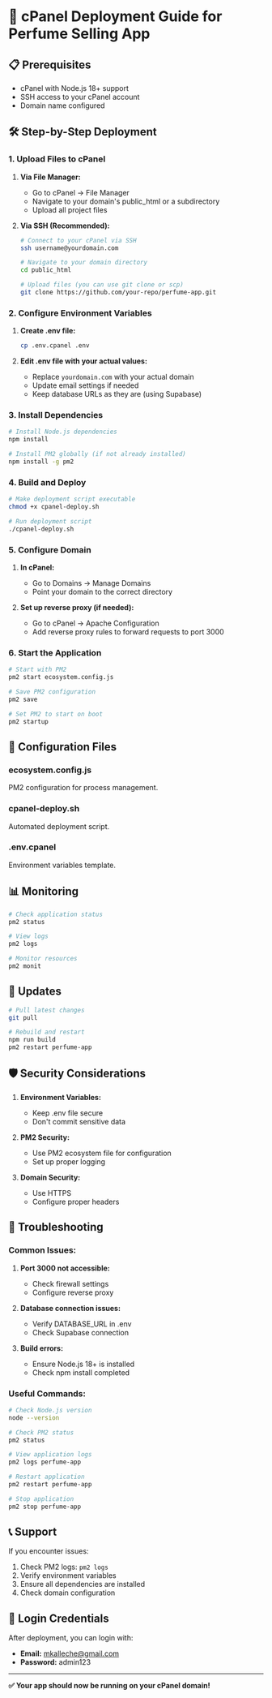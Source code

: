 # 🚀 cPanel Deployment Guide for Perfume Selling App

## 📋 Prerequisites

- cPanel with Node.js 18+ support
- SSH access to your cPanel account
- Domain name configured

## 🛠️ Step-by-Step Deployment

### 1. Upload Files to cPanel

1. **Via File Manager:**
   - Go to cPanel → File Manager
   - Navigate to your domain's public_html or a subdirectory
   - Upload all project files

2. **Via SSH (Recommended):**
   ```bash
   # Connect to your cPanel via SSH
   ssh username@yourdomain.com
   
   # Navigate to your domain directory
   cd public_html
   
   # Upload files (you can use git clone or scp)
   git clone https://github.com/your-repo/perfume-app.git
   ```

### 2. Configure Environment Variables

1. **Create .env file:**
   ```bash
   cp .env.cpanel .env
   ```

2. **Edit .env file with your actual values:**
   - Replace `yourdomain.com` with your actual domain
   - Update email settings if needed
   - Keep database URLs as they are (using Supabase)

### 3. Install Dependencies

```bash
# Install Node.js dependencies
npm install

# Install PM2 globally (if not already installed)
npm install -g pm2
```

### 4. Build and Deploy

```bash
# Make deployment script executable
chmod +x cpanel-deploy.sh

# Run deployment script
./cpanel-deploy.sh
```

### 5. Configure Domain

1. **In cPanel:**
   - Go to Domains → Manage Domains
   - Point your domain to the correct directory

2. **Set up reverse proxy (if needed):**
   - Go to cPanel → Apache Configuration
   - Add reverse proxy rules to forward requests to port 3000

### 6. Start the Application

```bash
# Start with PM2
pm2 start ecosystem.config.js

# Save PM2 configuration
pm2 save

# Set PM2 to start on boot
pm2 startup
```

## 🔧 Configuration Files

### ecosystem.config.js
PM2 configuration for process management.

### cpanel-deploy.sh
Automated deployment script.

### .env.cpanel
Environment variables template.

## 📊 Monitoring

```bash
# Check application status
pm2 status

# View logs
pm2 logs

# Monitor resources
pm2 monit
```

## 🔄 Updates

```bash
# Pull latest changes
git pull

# Rebuild and restart
npm run build
pm2 restart perfume-app
```

## 🛡️ Security Considerations

1. **Environment Variables:**
   - Keep .env file secure
   - Don't commit sensitive data

2. **PM2 Security:**
   - Use PM2 ecosystem file for configuration
   - Set up proper logging

3. **Domain Security:**
   - Use HTTPS
   - Configure proper headers

## 🐛 Troubleshooting

### Common Issues:

1. **Port 3000 not accessible:**
   - Check firewall settings
   - Configure reverse proxy

2. **Database connection issues:**
   - Verify DATABASE_URL in .env
   - Check Supabase connection

3. **Build errors:**
   - Ensure Node.js 18+ is installed
   - Check npm install completed

### Useful Commands:

```bash
# Check Node.js version
node --version

# Check PM2 status
pm2 status

# View application logs
pm2 logs perfume-app

# Restart application
pm2 restart perfume-app

# Stop application
pm2 stop perfume-app
```

## 📞 Support

If you encounter issues:
1. Check PM2 logs: `pm2 logs`
2. Verify environment variables
3. Ensure all dependencies are installed
4. Check domain configuration

## 🎯 Login Credentials

After deployment, you can login with:
- **Email:** mkalleche@gmail.com
- **Password:** admin123

---

**✅ Your app should now be running on your cPanel domain!** 